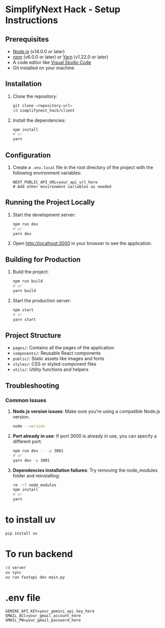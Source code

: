 # SimplifyNext Hack - Setup Instructions

## Prerequisites

- [Node.js](https://nodejs.org/) (v14.0.0 or later)
- [npm](https://www.npmjs.com/) (v6.0.0 or later) or [Yarn](https://yarnpkg.com/) (v1.22.0 or later)
- A code editor like [Visual Studio Code](https://code.visualstudio.com/)
- Git installed on your machine

## Installation

1. Clone the repository:
   ```bash
   git clone <repository-url>
   cd simplifynext_hack/client
   ```

2. Install the dependencies:
   ```bash
   npm install
   # or
   yarn
   ```

## Configuration

1. Create a `.env.local` file in the root directory of the project with the following environment variables:
   ```
   NEXT_PUBLIC_API_URL=your_api_url_here
   # Add other environment variables as needed
   ```

## Running the Project Locally

1. Start the development server:
   ```bash
   npm run dev
   # or
   yarn dev
   ```

2. Open [http://localhost:3000](http://localhost:3000) in your browser to see the application.

## Building for Production

1. Build the project:
   ```bash
   npm run build
   # or
   yarn build
   ```

2. Start the production server:
   ```bash
   npm start
   # or
   yarn start
   ```

## Project Structure

- `pages/`: Contains all the pages of the application
- `components/`: Reusable React components
- `public/`: Static assets like images and fonts
- `styles/`: CSS or styled-component files
- `utils/`: Utility functions and helpers

## Troubleshooting

### Common Issues

1. **Node.js version issues**: Make sure you're using a compatible Node.js version.
   ```bash
   node --version
   ```

2. **Port already in use**: If port 3000 is already in use, you can specify a different port:
   ```bash
   npm run dev -- -p 3001
   # or
   yarn dev -p 3001
   ```

3. **Dependencies installation failures**: Try removing the node_modules folder and reinstalling:
   ```bash
   rm -rf node_modules
   npm install
   # or
   yarn
   ```

# to install uv
```bash
pip install uv
```

# To run backend
```bash
cd server
uv sync
uv run fastapi dev main.py
```

# .env file
```
GEMINI_API_KEY=your_gemini_api_key_here
GMAIL_ACC=your_gmail_account_here
GMAIL_PW=your_gmail_password_here
```